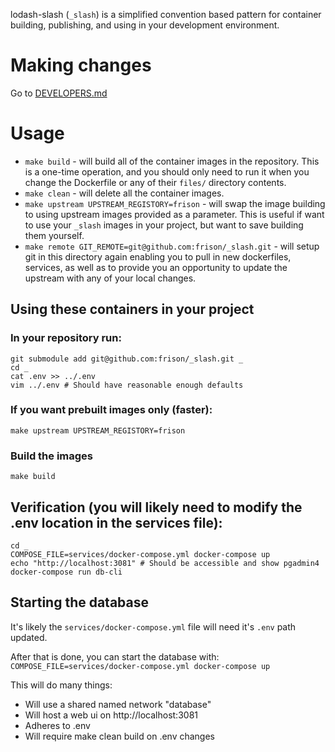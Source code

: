lodash-slash (`_slash`) is a simplified convention based pattern for container building, publishing, and using in your development environment.

# Making changes

Go to [DEVELOPERS.md](DEVELOPERS.md)

# Usage

- `make build` - will build all of the container images in the repository. This is a one-time operation, and you should only need to run it when you change the Dockerfile or any of their `files/` directory contents.
- `make clean` - will delete all the container images.
- `make upstream UPSTREAM_REGISTORY=frison` - will swap the image building to using upstream images provided as a parameter. This is useful if want to use your `_slash` images in your project, but want to save building them yourself.
- `make remote GIT_REMOTE=git@github.com:frison/_slash.git` - will setup git in this directory again enabling you to pull in new dockerfiles, services, as well as to provide you an opportunity to update the upstream with any of your local changes.

## Using these containers in your project

### In your repository run:
```
git submodule add git@github.com:frison/_slash.git _
cd _
cat .env >> ../.env
vim ../.env # Should have reasonable enough defaults
```

### If you want prebuilt images only (faster):
```
make upstream UPSTREAM_REGISTORY=frison
```

### Build the images
```
make build
```

## Verification (you will likely need to modify the .env location in the services file):
```
cd _
COMPOSE_FILE=services/docker-compose.yml docker-compose up
echo "http://localhost:3081" # Should be accessible and show pgadmin4
docker-compose run db-cli
```

## Starting the database

It's likely the `services/docker-compose.yml` file will need it's `.env` path updated.

After that is done, you can start the database with:
`COMPOSE_FILE=services/docker-compose.yml docker-compose up`

This will do many things:
- Will use a shared named network "database"
- Will host a web ui on http://localhost:3081
- Adheres to .env
- Will require make clean build on .env changes
